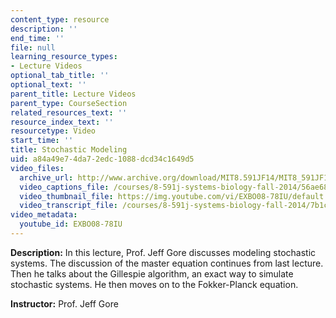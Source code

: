 ```yaml
---
content_type: resource
description: ''
end_time: ''
file: null
learning_resource_types:
- Lecture Videos
optional_tab_title: ''
optional_text: ''
parent_title: Lecture Videos
parent_type: CourseSection
related_resources_text: ''
resource_index_text: ''
resourcetype: Video
start_time: ''
title: Stochastic Modeling
uid: a84a49e7-4da7-2edc-1088-dcd34c1649d5
video_files:
  archive_url: http://www.archive.org/download/MIT8.591JF14/MIT8_591JF14_lec10_300k.mp4
  video_captions_file: /courses/8-591j-systems-biology-fall-2014/56ae685b711658d0aadbd3a29161c00f_EXBO08-78IU.vtt
  video_thumbnail_file: https://img.youtube.com/vi/EXBO08-78IU/default.jpg
  video_transcript_file: /courses/8-591j-systems-biology-fall-2014/7b1cc0c5e4ed2aebca0c3cd32a7736a4_EXBO08-78IU.pdf
video_metadata:
  youtube_id: EXBO08-78IU
---
```


**Description:** In this lecture, Prof. Jeff Gore discusses modeling stochastic systems. The discussion of the master equation continues from last lecture. Then he talks about the Gillespie algorithm, an exact way to simulate stochastic systems. He then moves on to the Fokker-Planck equation.

**Instructor:** Prof. Jeff Gore